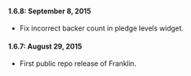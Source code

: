 #### 1.6.8: September 8, 2015

* Fix incorrect backer count in pledge levels widget.

#### 1.6.7: August 29, 2015

* First public repo release of Franklin.
